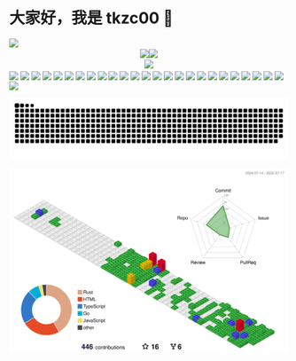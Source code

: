 # 大家好，我是 tkzc00 👋

<img src="https://komarev.com/ghpvc/?username=zktkzc&abbreviated=true" />

<div align="center"><img src="https://github-readme-stats.vercel.app/api/top-langs/?username=zktkzc&layout=compact&locale=cn" height=145/></span><span><img src="https://github-readme-stats.vercel.app/api?username=zktkzc&count_private=true&include_all_commits=true&show_icons=true&locale=cn" height=145/></div>

<div align="center"> <img src="https://github-readme-streak-stats.herokuapp.com/?user=zktkzc" /> </div>

<div> 
  <img align="center" src="https://skillicons.dev/icons?i=c&theme=light" />
  <img align="center" src="https://skillicons.dev/icons?i=cs&theme=light" />
  <img align="center" src="https://skillicons.dev/icons?i=cpp&theme=light" />
  <img align="center" src="https://skillicons.dev/icons?i=cmake&theme=light" />
  <img align="center" src="https://skillicons.dev/icons?i=css&theme=light" />
  <img align="center" src="https://skillicons.dev/icons?i=html&theme=light" />
  <img align="center" src="https://skillicons.dev/icons?i=js&theme=light" />
  <img align="center" src="https://skillicons.dev/icons?i=ts&theme=light" />
  <img align="center" src="https://skillicons.dev/icons?i=electron&theme=light" />
  <img align="center" src="https://skillicons.dev/icons?i=java&theme=light" />
  <img align="center" src="https://skillicons.dev/icons?i=go&theme=light" />
  <img align="center" src="https://skillicons.dev/icons?i=rust&theme=light" />
  <img align="center" src="https://skillicons.dev/icons?i=vue&theme=light" />
  <img align="center" src="https://skillicons.dev/icons?i=pinia&theme=light" />
  <img align="center" src="https://skillicons.dev/icons?i=vite&theme=light" />
  <img align="center" src="https://skillicons.dev/icons?i=react&theme=light" />
  <img align="center" src="https://skillicons.dev/icons?i=nodejs&theme=light" />
  <img align="center" src="https://skillicons.dev/icons?i=python&theme=light" />
  <img align="center" src="https://skillicons.dev/icons?i=qt&theme=light" />
  <img align="center" src="https://skillicons.dev/icons?i=redis&theme=light" />
  <img align="center" src="https://skillicons.dev/icons?i=rabbitmq&theme=light" />
  <img align="center" src="https://skillicons.dev/icons?i=docker&theme=light" />
  <img align="center" src="https://skillicons.dev/icons?i=mysql&theme=light" />
  <img align="center" src="https://skillicons.dev/icons?i=sqlite&theme=light" />
  <img align="center" src="https://skillicons.dev/icons?i=visualstudio&theme=light" />
  <img align="center" src="https://skillicons.dev/icons?i=vscode&theme=light" />
</div>

![](https://raw.githubusercontent.com/fjqz177/fjqz177/main/dist/github-contribution-grid-snake.svg)

![](./profile-3d-contrib/profile-gitblock.svg)
